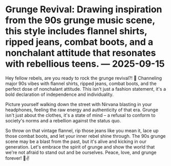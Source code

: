 # Grunge Revival: Drawing inspiration from the 90s grunge music scene, this style includes flannel shirts, ripped jeans, combat boots, and a nonchalant attitude that resonates with rebellious teens. — 2025-09-15

Hey fellow rebels, are you ready to rock the grunge revival?! 🤘 Channeling major 90s vibes with flannel shirts, ripped jeans, combat boots, and the perfect dose of nonchalant attitude. This isn't just a fashion statement, it's a bold declaration of independence and individuality. 

Picture yourself walking down the street with Nirvana blasting in your headphones, feeling the raw energy and authenticity of that era. Grunge isn't just about the clothes, it's a state of mind – a refusal to conform to society's norms and a rebellion against the status quo.

So throw on that vintage flannel, rip those jeans like you mean it, lace up those combat boots, and let your inner rebel shine through. The 90s grunge scene may be a blast from the past, but it's alive and kicking in our generation. Let's embrace the spirit of grunge and show the world that we're not afraid to stand out and be ourselves. Peace, love, and grunge forever! 🖤✌️
